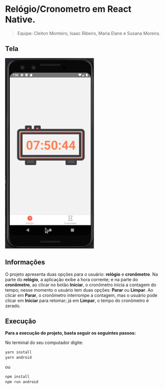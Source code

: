 # Relógio/Cronometro em React Native.
> Equipe: Cleiton Monteiro, Isaac Ribeiro, Maria Elane e Susana Moreira.

## Tela
![cronometro.gif](https://github.com/cleitonmonteiro/relogio-rn/blob/master/cronometro.gif)

## Informações

O projeto apresenta duas opções para o usuário: **relógio** e **cronômetro**. Na parte do **relógio**, a aplicação exibe a hora corrente; e na parte do **cronômetro**, ao clicar no botão **Iniciar**, o cronômetro inicia a contagem do tempo; nesse momento o usuário tem duas opções: **Parar** ou **Limpar**. Ao clicar em **Parar**, o cronômetro interrompe a contagem, mas o usuário pode clicar em **Iniciar** para retomar; já em **Limpar**, o tempo do cronômetro é zerado.

## Execução

**Para a execução do projeto, basta seguir os seguintes passos:**

No terminal do seu computador digite:
```sh
yarn install
yarn android
```
ou 
```sh
npm install
npm run android
```
